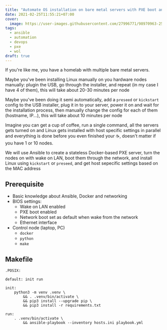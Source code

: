 ```yaml
---
title: "Automate OS installation on bare metal servers with PXE boot and Ansible"
date: 2021-02-25T11:55:21+07:00
cover:
  image: https://user-images.githubusercontent.com/27996771/98970963-25137200-2543-11eb-8f2d-f9a2d45756ef.JPG
tags:
  - ansible
  - automation
  - devops
  - pxe
  - wol
draft: true
---
```


If you're like me, you have a homelab with multiple bare metal servers.

Maybe you've been installing Linux manually on you hardware nodes manually: plugin the USB, go through the installer, and repeat (in my case I have 4 of them), this will take about 20-30 minutes per node

Maybe you've been doing it semi automatically, add a `preseed` or `kickstart` config to the USB installer, plug it in to your server, power it on and wait for the installation process, then manually change the config for each of them (hostname, IP...), this will take about 10 minutes per node

Imagine you can get a cup of coffee, run a single command, all the servers gets turned on and Linux gets installed with host specific settings in parallel and everything is done before you even finished your :coffee:, doesn't matter if you have 1 or 10 nodes.

We will use Ansible to create a stateless Docker-based PXE server, turn the nodes on with wake on LAN, boot them through the network, and install Linux using `kickstart` or `preseed`, and get host sepecific settings based on the MAC address

## Prerequisite

- Basic knowledge about Ansible, Docker and networking
- BIOS settings:
  - Wake on LAN enabled
  - PXE boot enabled
  - Network boot set as default when wake from the network
  - Ethernet interface
- Control node (laptop, PC)
  - `docker`
  - `python`
  - `make`

## Makefile

```make
.POSIX:

default: init run

init:
    python3 -m venv .venv \
        && . .venv/bin/activate \
        && pip3 install --upgrade pip \
        && pip3 install -r requirements.txt

run:
    . .venv/bin/activate \
        && ansible-playbook --inventory hosts.ini playbook.yml
```
